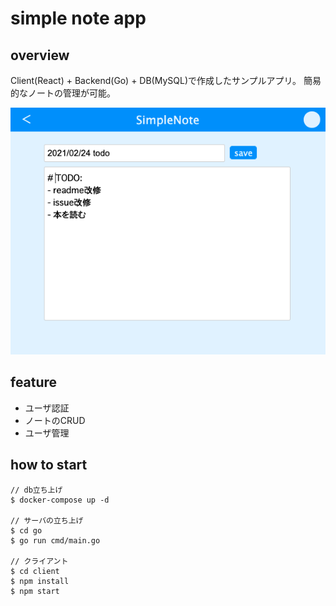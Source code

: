 # simple note app

## overview

Client(React) + Backend(Go) + DB(MySQL)で作成したサンプルアプリ。
簡易的なノートの管理が可能。

![](./img/new-note.png)


## feature

- ユーザ認証
- ノートのCRUD
- ユーザ管理

## how to start

```
// db立ち上げ
$ docker-compose up -d

// サーバの立ち上げ
$ cd go
$ go run cmd/main.go

// クライアント
$ cd client
$ npm install
$ npm start
```